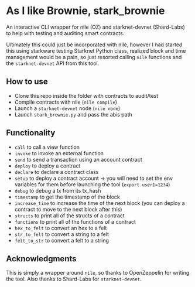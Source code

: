 # As I like Brownie, stark_brownie 

An interactive CLI wrapper for nile (OZ) and starknet-devnet (Shard-Labs) to help with testing and auditing smart contracts. 

Ultimately this could just be incorporated with nile, however I had started this using starkware testing Starknet Python class, realized 
block and time management would be a pain, so just resorted calling `nile` functions and the `starknet-devnet` API from this tool. 

## How to use 

* Clone this repo inside the folder with contracts to audit/test
* Compile contracts with nile (`nile compile`)
* Launch a `starknet-devnet` node (`nile node`) 
* Launch `stark_brownie.py` and pass the abis path 

## Functionality 

* `call` to call a view function 
* `invoke` to invoke an external function 
* `send` to send a transaction using an account contract 
* `deploy` to deploy a contract
* `declare` to declare a contract class
* `setup` to deploy a contract account -> you will need to set the env variables for them before launching the tool (`export user1=1234`)
* `debug` to debug a tx from its tx_hash 
* `timestamp` to get the timestamp of the block 
* `increase_time` to increase the time of the next block (you can deploy a contract to move to the next block after this)
* `structs` to print all of the structs of a contract 
* `functions` to print all of the functions of a contract
* `hex_to_felt` to convert an hex to a felt
* `str_to_felt` to convert a string to a felt 
* `felt_to_str` to convert a felt to a string 

## Acknowledgments 

This is simply a wrapper around `nile`, so thanks to OpenZeppelin for writing the tool.
Also thanks to Shard-Labs for `starknet-devnet`.
